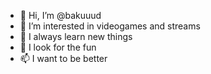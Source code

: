 - 👋 Hi, I’m @bakuuud
- 👀 I’m interested in videogames and streams
- 🌱 I always learn new things
- 💞️ I look for the fun
- 📫 I want to be better

<!---
bakuuud/bakuuud is a ✨ special ✨ repository because its `README.md` (this file) appears on your GitHub profile.
You can click the Preview link to take a look at your changes.
--->
